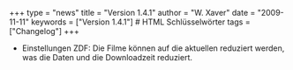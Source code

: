 +++
type = "news"
title = "Version 1.4.1"
author = "W. Xaver"
date = "2009-11-11"
keywords = ["Version 1.4.1"] # HTML Schlüsselwörter
tags = ["Changelog"]
+++

- Einstellungen ZDF: Die Filme können auf die aktuellen reduziert werden, was die Daten und die Downloadzeit reduziert.
<!--more-->
